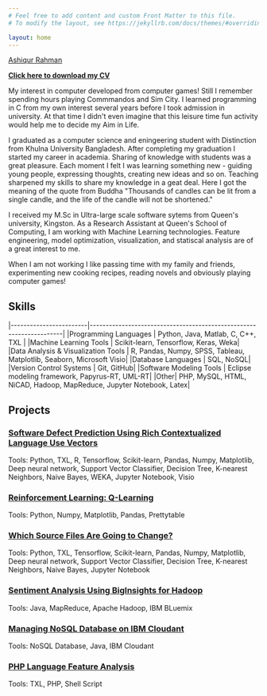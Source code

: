 ```yaml
---
# Feel free to add content and custom Front Matter to this file.
# To modify the layout, see https://jekyllrb.com/docs/themes/#overriding-theme-defaults

layout: home
---
```


<script type="text/javascript" src="https://platform.linkedin.com/badges/js/profile.js" async defer></script>

<!--- Black LinkedIn theme
<div class="LI-profile-badge"  data-version="v1" data-size="medium" data-locale="en_US" data-type="horizontal" data-theme="dark" data-vanity="toashiqur"><a class="LI-simple-link" href='https://ca.linkedin.com/in/toashiqur?trk=profile-badge'>Ashiqur Rahman</a></div>

--->

<!--- White LinkedIn theme--->
<div class="LI-profile-badge"  data-version="v1" data-size="medium" data-locale="en_US" data-type="horizontal" data-theme="light" data-vanity="toashiqur"><a class="LI-simple-link" href='https://ca.linkedin.com/in/toashiqur?trk=profile-badge'>Ashiqur Rahman</a></div>

**[Click here to download my CV][cv-link]**

My interest in computer developed from computer games! Still I remember spending hours playing Commmandos and Sim City. I learned programming in C from my own interest several years before I took admission in university. At that time I didn't even imagine that this leisure time fun activity would help me to decide my Aim in Life.

I graduated as a computer science and eningeering student with Distinction from Khulna University Bangladesh. After completing my graduation I started my career in academia. Sharing of knowledge with students was a great pleasure. Each moment I felt I was learning something new -  guiding young people, expressing thoughts, creating new ideas and so on. Teaching sharpened my skills to share my knowledge in a geat deal. Here I got the meaning of the quote from Buddha "Thousands of candles can be lit from a single candle, and the life of the candle will not be shortened." 

I received my M.Sc in Ultra-large scale software sytems from Queen's university, Kingston. As a Research Assistant at Queen's School of Computing, I am working with Machine Learning technologies. Feature engineering, model optimization, visualization, and statiscal analysis are of a great interest to me.

When I am not working I like passing time with my family and friends, experimenting new cooking recipes, reading novels and obviously playing computer games!



## Skills

|------------------------|---------------------------------------------------------------------|
|Programming Languages | Python, Java, Matlab, C, C++, TXL |
|Machine Learning Tools | Scikit-learn, Tensorflow, Keras, Weka|
|Data Analysis & Visualization Tools |  R, Pandas, Numpy, SPSS, Tableau, Matplotlib, Seaborn, Microsoft Visio|
|Database Languages | SQL, NoSQL|
|Version Control Systems | Git, GitHub|
|Software Modeling Tools | Eclipse modeling framework, Papyrus-RT, UML-RT|
|Other| PHP, MySQL, HTML, NiCAD, Hadoop, MapReduce, Jupyter Notebook, Latex|


## Projects

### **[Software Defect Prediction Using Rich Contextualized Language Use Vectors][defect-prediction-link]**
Tools: Python, TXL, R, Tensorflow, Scikit-learn, Pandas, Numpy, Matplotlib, Deep neural network, Support Vector Classifier, Decision Tree, K-nearest Neighbors, Naive Bayes, WEKA, Jupyter Notebook, Visio

### **[Reinforcement Learning: Q-Learning][q-learning-link]**
Tools: Python, Numpy, Matplotlib, Pandas, Prettytable

### **[Which Source Files Are Going to Change?][change-prediction-link]**
Tools: Python, TXL, Tensorflow, Scikit-learn, Pandas, Numpy, Matplotlib, Deep neural network, Support Vector Classifier, Decision Tree, K-nearest Neighbors, Naive Bayes, Jupyter Notebook

### **[Sentiment Analysis Using BigInsights for Hadoop][sentiment-link]**
Tools: Java, MapReduce, Apache Hadoop, IBM BLuemix

### **[Managing NoSQL Database on IBM Cloudant][nosql-link]**
Tools: NoSQL Database, Java, IBM Cloudant

### **[PHP Language Feature Analysis][php-link]**
Tools: TXL, PHP, Shell Script

[defect-prediction-link]:https://toashiqur.github.io/Defect-Prediction-Using-RCLUV/
[q-learning-link]:https://toashiqur.github.io/Reinforcement-Learning/
[change-prediction-link]:https://toashiqur.github.io/software-change-prediction/
[php-link]: https://toashiqur.github.io/PHP-Feature-Analysis/
[nosql-link]: https://toashiqur.github.io/IBM-Cloudant-NoSQL/
[sentiment-link]: https://toashiqur.github.io/sentiment-analysis-hadoop/
[cv-link]:https://www.dropbox.com/s/etuqqx3pnib7q3w/ResumeAshiqur.docx?dl=0

